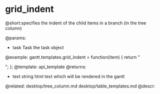 grid_indent
=============
@short:specifies the indent  of the child items in a branch (in the tree column)
	

@params:
- task	Task	the task object

@example:
gantt.templates.grid_indent = function(item) {
	return "<div class='gantt_tree_indent'></div>";
};
@template:	api_template
@returns:
- text		string		html text which will be rendered in the gantt

@related:
	desktop/tree_column.md
	desktop/table_templates.md
@descr:

